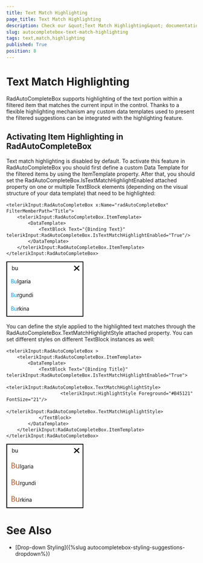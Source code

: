 ```yaml
---
title: Text Match Highlighting
page_title: Text Match Highlighting
description: Check our &quot;Text Match Highlighting&quot; documentation article for RadAutoCompleteBox for UWP control.
slug: autocompletebox-text-match-highlighting
tags: text,match,highlighting
published: True
position: 8
---
```


# Text Match Highlighting

RadAutoCompleteBox supports highlighting of the text portion within a filtered item that matches the current input in the control. Thanks to a flexible highlighting mechanism any custom data templates used to present the filtered suggestions can be integrated with the highlighting feature.

## Activating Item Highlighting in RadAutoCompleteBox

Text match highlighting is disabled by default. To activate this feature in RadAutoCompleteBox you should first define a custom Data Template for the filtered items by using the ItemTemplate property. After that, you should set the RadAutoCompleteBox.IsTextMatchHighlightEnabled attached property on one or multiple TextBlock elements (depending on the visual structure of your data template) that need to be highlighted:

	<telerikInput:RadAutoCompleteBox x:Name="radAutoCompleteBox" FilterMemberPath="Title">
		<telerikInput:RadAutoCompleteBox.ItemTemplate>
			<DataTemplate>
				<TextBlock Text="{Binding Text}" telerikInput:RadAutoCompleteBox.IsTextMatchHighlightEnabled="True"/>
			</DataTemplate>
		</telerikInput:RadAutoCompleteBox.ItemTemplate>
	</telerikInput:RadAutoCompleteBox>

![Rad Auto Complete Box-Text Match Default](images/RadAutoCompleteBox-TextMatchDefault.png)

You can define the style applied to the highlighted text matches through the RadAutoCompleteBox.TextMatchHighlightStyle attached property. You can set different styles on different TextBlock instances as well:

	<telerikInput:RadAutoCompleteBox >
		<telerikInput:RadAutoCompleteBox.ItemTemplate>
			<DataTemplate>
				<TextBlock Text="{Binding Title}" telerikInput:RadAutoCompleteBox.IsTextMatchHighlightEnabled="True">
					<telerikInput:RadAutoCompleteBox.TextMatchHighlightStyle>
						<telerikInput:HighlightStyle Foreground="#B45121" FontSize="21"/>
					</telerikInput:RadAutoCompleteBox.TextMatchHighlightStyle>
				</TextBlock>
			</DataTemplate>
		</telerikInput:RadAutoCompleteBox.ItemTemplate>
	</telerikInput:RadAutoCompleteBox>

![Rad Auto Complete Box-Text Match Template](images/RadAutoCompleteBox-TextMatchTemplate.png)

# See Also

 * [Drop-down Styling]({%slug autocompletebox-styling-suggestions-dropdown%})
